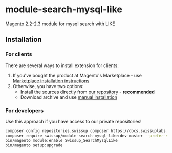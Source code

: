 # module-search-mysql-like
 
Magento 2.2-2.3 module for mysql search with LIKE

## Installation

### For clients

There are several ways to install extension for clients:

 1. If you've bought the product at Magento's Marketplace - use
    [Marketplace installation instructions](https://docs.magento.com/marketplace/user_guide/buyers/install-extension.html)
 2. Otherwise, you have two options:
    - Install the sources directly from [our repository](https://docs.swissuplabs.com/m2/extensions/ajaxsearch/installation/composer/) - **recommended**
    - Download archive and use [manual installation](https://docs.swissuplabs.com/m2/extensions/ajaxsearch/installation/manual/)

### For developers

Use this approach if you have access to our private repositories!

```bash
composer config repositories.swissup composer https://docs.swissuplabs.com/packages/
composer require swissup/module-search-mysql-like:dev-master --prefer-source
bin/magento module:enable Swissup_SearchMysqlLike
bin/magento setup:upgrade
```
